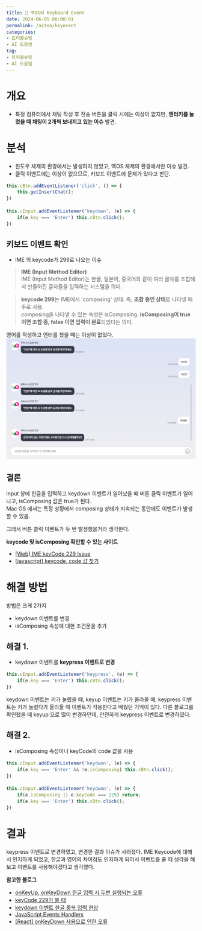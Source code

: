 ```yaml
---
title: 🍎 맥OS의 Keyboard Event
date: 2024-06-05 00:00:01
permalink: /aitea/keyevent
categories:
- 트러블슈팅
- AI 도움쌤
tag:
- 트러블슈팅
- AI 도움쌤
---
```


# 개요
- 특정 컴퓨터에서 채팅 작성 후 전송 버튼을 클릭 시에는 이상이 없지만, **엔터키를 눌렀을 때 채팅이 2개씩 보내지고 있는 이슈** 발견.

# 분석
- 윈도우 체제의 환경에서는 발생하지 않았고, 맥OS 체제의 환경에서만 이슈 발견.
- 클릭 이벤트에는 이상이 없으므로, 키보드 이벤트에 문제가 있다고 판단.

```javascript
this.cBtn.addEventListener('click', () => {
    this.getInsertChat();
})

this.cInput.addEventListener('keydown', (e) => {
    if(e.key === 'Enter') this.cBtn.click();
})
```

## 키보드 이벤트 확인
- IME 의 keycode가 299로 나오는 이슈

> **IME (Input Method Editor)**<br/>
IME (Input Method Editor)는 한글, 일본어, 중국어와 같이 여러 글자를 조합해서 만들어진 글자들을 입력하는 시스템을 의미.<br/>

> **keycode 299**는 IME에서 'composing' 상태. 즉, **조합 중인 상태**로 나타낼 때 주로 사용.<br/>
composing을 나타낼 수 있는 속성은 isComposing. **isComposing이 true 이면 조합 중, false 이면 입력이 완료**되었다는 의미.

영어를 작성하고 엔터를 쳤을 때는 이상이 없었다.
![](/assets/images/troubleshooting/aitea-chat-1.png)

## 결론
input 창에 한글을 입력하고 keydown 이벤트가 일어났을 때 버튼 클릭 이벤트가 일어나고, isComposing 값은 true가 된다.<br/>
Mac OS 에서는 특정 상황에서 composing 상태가 지속되는 동안에도 이벤트가 발생할 수 있음.

그래서 버튼 클릭 이벤트가 두 번 발생했을거라 생각한다.

**keycode 및 isComposing 확인할 수 있는 사이트**
- [[Web] IME keyCode 229 Issue](https://minjung-jeon.github.io/IME-keyCode-229-issue/)
- [[javascript] keycode, code 값 찾기](https://korearaogong.tistory.com/32)

# 해결 방법
방법은 크게 2가지
- keydown 이벤트를 변경
- isComposing 속성에 대한 조건문을 추가

## 해결 1.
- keydown 이벤트를 **keypress 이벤트로 변경**

```javascript
this.cInput.addEventListener('keypress', (e) => {
    if(e.key === 'Enter') this.cBtn.click();
})
```

keydown 이벤트는 키가 눌렸을 때, keyup 이벤트는 키가 올라올 때, keypress 이벤트는 키가 눌렸다가 올라올 때 이벤트가 작용한다고 배웠던 
기억이 있다. 다른 블로그를 확인했을 때 keyup 으로 많이 변경하던데, 안전하게 keypress 이벤트로 변경하였다. 

## 해결 2.
- isComposing 속성이나 keyCode의 code 값을 사용

```javascript
this.cInput.addEventListener('keydwon', (e) => {
    if(e.key === 'Enter' && !e.isComposing) this.cBtn.click();
})

this.cInput.addEventListener('keydwon', (e) => {
    if(e.isComposing || e.keyCode === 229) return;
    if(e.key === 'Enter') this.cBtn.click();
})
```

# 결과
keypress 이벤트로 변경하였고, 변경한 결과 이슈가 사라졌다. IME Keycode에 대해서 인지하게 되었고, 한글과 영어의 차이점도 
인지하게 되어서 이벤트를 줄 때 생각을 해보고 이벤트를 사용해야겠다고 생각했다.

**참고한 블로그**
- [onKeyUp, onKeyDown 한글 입력 시 두번 실행되는 오류](https://4sii.tistory.com/473)
- [keyCode 229가 뜰 때](https://circus7.tistory.com/6)
- [keydown 이벤트 한글 중복 입력 현상](https://kwangsunny.tistory.com/33)
- [JavaScript Events Handlers](https://levelup.gitconnected.com/javascript-events-handlers-keyboard-and-load-events-1b3e46a6b0c3)
- [[React] onKeyDown 사용으로 인한 오류](https://velog.io/@wjddma1202/React-onKeyDown-%EC%82%AC%EC%9A%A9%EC%9C%BC%EB%A1%9C-%EC%9D%B8%ED%95%9C-%EC%98%A4%EB%A5%98-a86wxxqj)